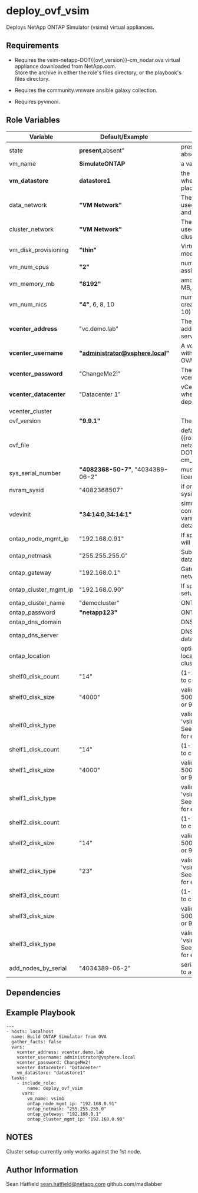 deploy_ovf_vsim
================================

Deploys NetApp ONTAP Simulator (vsims) virtual appliances.

Requirements
------------

- Requires the vsim-netapp-DOT{{ovf_version}}-cm_nodar.ova virtual appliance downloaded from NetApp.com.  
Store the archive in either the role's files directory, or the playbook's files directory.

- Requires the community.vmware ansible galaxy collection.

- Requires pyvmoni.

Role Variables
--------------

| Variable                | **Default**/Example     | | Comments  |
|-------------------------|---------------------|---------|-----------|
| state                   | **present**,absent" | | present creates VMs, absent deletes them.   |
| vm_name                 | **SimulateONTAP**   | | a valid VM name                             |
| **vm_datastore**        | **datastore1**      | | the VMware datastore where the node will be placed |
| data_network            | **"VM Network"**    | | The vSphere portgroup used for ONTAP data and mgmt traffic |
| cluster_network         | **"VM Network"**    | | The vSphere portgroup used the for ONTAP cluster network   |
| vm_disk_provisioning    | **"thin"**          | | Virtual Disk provisioning mode |
| vm_num_cpus             | **"2"**             | | number of vCPUs to assign to the VM |
| vm_memory_mb            | **"8192"**          | | amount of memory, in MB, to assign to the VM |
| vm_num_nics             | **"4"**, 6, 8, 10   | | number of nics to create on the VM (4-10) |
| **vcenter_address**     | "vc.demo.lab"       | | The hostname or IP address of the vCenter server |
| **vcenter_username**    | **"administrator@vsphere.local"** |  | A vcenter username with rights to deploy the OVA |
| **vcenter_password**    | "ChangeMe2!"        | | The password for the vcenter user |
| **vcenter_datacenter**  | "Datacenter 1"      | | vCenter datacenter where the node will be deployed |
| vcenter_cluster         |                     | | |
| ovf_version             | **"9.9.1"**         | | The vsim OVF version|
| ovf_file                | | | default: "{{role_path}}/files/vsim-netapp-DOT{{ovf_version}}-cm_nodar.ova" |
| sys_serial_number       | **"4082368-50-7"**, "4034389-06-2" | | must match an available license key set.   |
| nvram_sysid             | "4082368507"        | | if omitted a random sysid will be used. |
| vdevinit                | **"34:14:0,34:14:1"** | | simulated disk configuration.  see vars/main.yml for details |
| ontap_node_mgmt_ip      | "192.168.0.91"      | | If specified, node setup will be attempted. |
| ontap_netmask           | "255.255.255.0"     | | Subnet mask for the data network |
| ontap_gateway           | "192.168.0.1"       | | Gateway IP for the data network   |
| ontap_cluster_mgmt_ip   | "192.168.0.90"      | | If specified, cluster setup will be attempted |
| ontap_cluster_name      | "democluster"       | | ONTAP cluster name |
| ontap_password          | **"netapp123"**     | | ONTAP admin password |
| ontap_dns_domain        |                     | | DNS domain | 
| ontap_dns_server        |                     | | DNS Server on the data/mgmt network |
| ontap_location          |                     | | optional ONTAP SNMP location value used for cluster setup |
| shelf0_disk_count       | "14"                | | (1-14) Number of disks to create on shelf 0 |
| shelf0_disk_size        | "4000"              | | valid sizes are 500,1000,2000,4000, or 9000 |
| shelf0_disk_type        |                     | | valid type from 'vsim_makedisks -h'. See defaults/main.yml for examples. |
| shelf1_disk_count       | "14"                | | (1-14) Number of disks to create on shelf 1 |
| shelf1_disk_size        | "4000"              | | valid sizes are 500,1000,2000,4000, or 9000 |
| shelf1_disk_type        |                     | | valid type from 'vsim_makedisks -h'. See defaults/main.yml for examples. |
| shelf2_disk_count       |                     | | (1-14) Number of disks to create on shelf 2 |
| shelf2_disk_size        | "14"                | | valid sizes are 500,1000,2000,4000, or 9000 |
| shelf2_disk_type        | "23"                | | valid type from 'vsim_makedisks -h'. See defaults/main.yml for examples. |
| shelf3_disk_count       |                     | | (1-14) Number of disks to create on shelf 3 |
| shelf3_disk_size        |                     | | valid sizes are 500,1000,2000,4000, or 9000 |
| shelf3_disk_type        |                     | | valid type from 'vsim_makedisks -h'. See defaults/main.yml for examples. |
| add_nodes_by_serial     | "4034389-06-2"      | | serial number of a node to add into the cluster |

Dependencies
------------

Example Playbook
----------------
      
    ---
    - hosts: localhost 
      name: Build ONTAP Simulator from OVA
      gather_facts: false
      vars: 
        vcenter_address: vcenter.demo.lab
        vcenter_username: administrator@vsphere.local
        vcenter_password: ChangeMe2!
        vcenter_datacenter: "Datacenter"
        vm_datastore: "datastore1"
      tasks:
        - include_role: 
            name: deploy_ovf_vsim
          vars:
            vm_name: vsim1
            ontap_node_mgmt_ip: "192.168.0.91"
            ontap_netmask: "255.255.255.0"
            ontap_gateway: "192.168.0.1"
            ontap_cluster_mgmt_ip: "192.168.0.90"
      

NOTES
-----
Cluster setup currently only works against the 1st node.

Author Information
------------------

Sean Hatfield
sean.hatfield@netapp.com
github.com/madlabber
